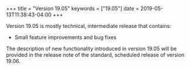 +++
title = "Version 19.05"
keywords = ["19.05"]
date = 2019-05-13T11:38:43-04:00
+++

Version 19.05 is mostly technical, intermediate release that contains:

- Small feature improvements and bug fixes

The description of new functionality introduced in version 19.05 will be provided in the release note of the standard, scheduled release of version 19.06.